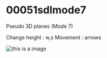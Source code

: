 # 00051sdlmode7
Pseudo 3D planes (Mode 7)

Change height : w,s
Movement : arrows

![this is a image](mode7.gif)
